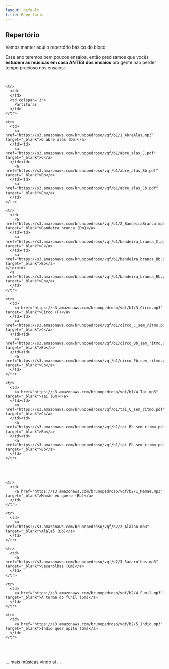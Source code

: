 ```yaml
---
layout: default
title: Repertório
---
```


<style type="text/css" media="screen">
  td {
    padding: 5px 10px;
  }
</style>

## Repertório

  Vamos manter aqui o repertório básico do bloco.
  
  Esse ano teremos bem poucos ensaios, então precisamos que vocês **estudem as músicas em casa ANTES dos ensaios** pra gente não perder tempo precioso nos ensaios:
  
  <br/>

  <table>

    <tr>
      <td>
      </td>
      <td colspan='3'>
        Partituras
      </td>
    </tr>
    
    <tr>
      <td>
        <a href="https://s3.amazonaws.com/brunopedroso/vqf/b1/1_AbreAlas.mp3" target="_blank">O abre alas (Dm)</a>
      </td><td>
        <a href="https://s3.amazonaws.com/brunopedroso/vqf/b1/abre_alas_C.pdf" target="_blank">C</a>
      </td><td>
        <a href="https://s3.amazonaws.com/brunopedroso/vqf/b1/abre_alas_Bb.pdf" target="_blank">Bb</a>
      </td><td>
        <a href="https://s3.amazonaws.com/brunopedroso/vqf/b1/abre_alas_Eb.pdf" target="_blank">Eb</a>
      </td>
    </tr>
  
    <tr>
      <td>
        <a href="https://s3.amazonaws.com/brunopedroso/vqf/b1/2_BandeiraBranca.mp3" target="_blank">Bandeira branca (Dm)</a>
      </td><td>
        <a href="https://s3.amazonaws.com/brunopedroso/vqf/b1/bandeira_branca_C.pdf" target="_blank">C</a>
      </td><td>
        <a href="https://s3.amazonaws.com/brunopedroso/vqf/b1/bandeira_branca_Bb.pdf" target="_blank">Bb</a>
    </td><td>
      <a href="https://s3.amazonaws.com/brunopedroso/vqf/b1/bandeira_branca_Eb.pdf" target="_blank">Eb</a>
      </td>
    </tr>

    <tr>
      <td>
        <a href="https://s3.amazonaws.com/brunopedroso/vqf/b1/3_Circo.mp3" target="_blank">Circo (F)</a>
      </td><td>
        <a href="https://s3.amazonaws.com/brunopedroso/vqf/b1/circo_C_sem_ritmo.pdf" target="_blank">C</a>
      </td><td>
        <a href="https://s3.amazonaws.com/brunopedroso/vqf/b1/circo_Bb_sem_ritmo.pdf" target="_blank">Bb</a>
      </td><td>
        <a href="https://s3.amazonaws.com/brunopedroso/vqf/b1/circo_Eb_sem_ritmo.pdf" target="_blank">Eb</a>
      </td>
    </tr>

    <tr>
      <td>
        <a href="https://s3.amazonaws.com/brunopedroso/vqf/b1/4_Tai.mp3" target="_blank">Taí (Gm)</a>
      </td><td>
        <a href="https://s3.amazonaws.com/brunopedroso/vqf/b1/tai_C_sem_ritmo.pdf" target="_blank">C</a>
      </td><td>
        <a href="https://s3.amazonaws.com/brunopedroso/vqf/b1/tai_Bb_sem_ritmo.pdf" target="_blank">Bb</a>
      </td><td>
        <a href="https://s3.amazonaws.com/brunopedroso/vqf/b1/tai_Eb_sem_ritmo.pdf" target="_blank">Eb</a>
      </td>
    </tr>
    
  </table>

  <br/>

  <table>
    
    <tr>
      <td>
        <a href="https://s3.amazonaws.com/brunopedroso/vqf/b2/1_Mamae.mp3" target="_blank">Mamãe eu quero (Bb)</a>
      </td>
    </tr>
  
    <tr>
      <td>
        <a href="https://s3.amazonaws.com/brunopedroso/vqf/b2/2_Alalao.mp3" target="_blank">Alalaô (Bb)</a>
      </td>
    </tr>

    <tr>
      <td>
        <a href="https://s3.amazonaws.com/brunopedroso/vqf/b2/3_Sacarolhas.mp3" target="_blank">Sacarolhas (Gm)</a>
      </td>
    </tr>

    <tr>
      <td>
        <a href="https://s3.amazonaws.com/brunopedroso/vqf/b2/4_Funil.mp3" target="_blank">A turma do funil (Gm)</a>
      </td>
    </tr>

    <tr>
      <td>
        <a href="https://s3.amazonaws.com/brunopedroso/vqf/b2/5_Indio.mp3" target="_blank">Índio quer apito (Gm)</a>
      </td>
    </tr>
    
  </table>
  
  <br>
  
  <p>... mais músicas vindo aí ... </p>
  
  <br/><br/>
  
  
  
  

  
  
  
  
  
  
  
  